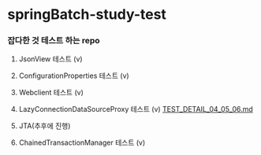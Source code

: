 # springBatch-study-test 

### 잡다한 것 테스트 하는 repo

1. JsonView 테스트 (v)
2. ConfigurationProperties 테스트 (v)
3. Webclient 테스트 (v)

4. LazyConnectionDataSourceProxy 테스트 (v)
   [TEST_DETAIL_04_05_06.md](./TEST_DETAIL_04_05_06.md)
5. JTA(추후에 진행)
6. ChainedTransactionManager 테스트 (v)   





